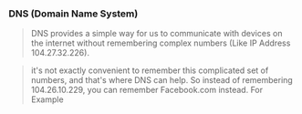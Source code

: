 ### DNS (Domain Name System)
> DNS provides a simple way for us to communicate with devices on the internet without remembering complex numbers (Like IP Address 104.27.32.226). 

> it's not exactly convenient to remember this complicated set of numbers, and that's where DNS can help. So instead of remembering 104.26.10.229, you can remember Facebook.com instead. For Example
